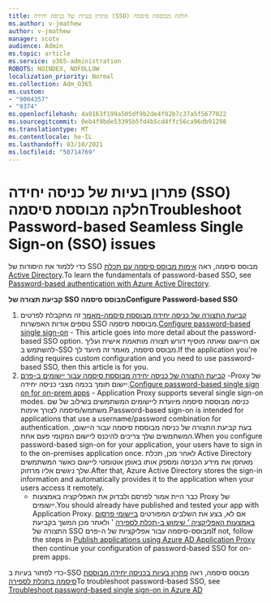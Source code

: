 ```yaml
---
title: פתרון בעיות של כניסה יחידה (SSO) חלקה מבוססת סיסמה
ms.author: v-jmathew
author: v-jmathew
manager: scotv
audience: Admin
ms.topic: article
ms.service: o365-administration
ROBOTS: NOINDEX, NOFOLLOW
localization_priority: Normal
ms.collection: Adm_O365
ms.custom:
- "9004357"
- "9374"
ms.openlocfilehash: 4a9163f199a505df9b2de4f02b7c37a5f5677022
ms.sourcegitcommit: 0eb4f9bde53395b5fd4b5cd4ffc56ca96db91298
ms.translationtype: MT
ms.contentlocale: he-IL
ms.lasthandoff: 03/10/2021
ms.locfileid: "50714769"
---
```

# <a name="troubleshoot-password-based-seamless-single-sign-on-sso-issues"></a><span data-ttu-id="d8a52-102">פתרון בעיות של כניסה יחידה (SSO) חלקה מבוססת סיסמה</span><span class="sxs-lookup"><span data-stu-id="d8a52-102">Troubleshoot Password-based Seamless Single Sign-on (SSO) issues</span></span>

<span data-ttu-id="d8a52-103">כדי ללמוד את היסודות של SSO מבוסס סיסמה, ראה [אימות מבוסס סיסמה עם תכלת Active Directory](https://docs.microsoft.com/azure/active-directory/fundamentals/auth-password-based-sso).</span><span class="sxs-lookup"><span data-stu-id="d8a52-103">To learn the fundamentals of password-based SSO, see [Password-based authentication with Azure Active Directory](https://docs.microsoft.com/azure/active-directory/fundamentals/auth-password-based-sso).</span></span>

<span data-ttu-id="d8a52-104">**קביעת תצורה של SSO מבוסס סיסמה**</span><span class="sxs-lookup"><span data-stu-id="d8a52-104">**Configure Password-based SSO**</span></span>

1. <span data-ttu-id="d8a52-105">[קביעת התצורה של כניסה יחידה מבוססת סיסמה-מאמר](https://docs.microsoft.com/azure/active-directory/manage-apps/configure-password-single-sign-on-non-gallery-applications) זה מתקבלת לפרטים נוספים אודות האפשרות SSO מבוססת סיסמה.</span><span class="sxs-lookup"><span data-stu-id="d8a52-105">[Configure password-based single sign-on](https://docs.microsoft.com/azure/active-directory/manage-apps/configure-password-single-sign-on-non-gallery-applications) - This article goes into more detail about the password-based SSO option.</span></span> <span data-ttu-id="d8a52-106">אם היישום שאתה מוסיף דורש תצורה מותאמת אישית ועליך להשתמש ב-SSO מבוסס סיסמה, מאמר זה מיועד לך.</span><span class="sxs-lookup"><span data-stu-id="d8a52-106">If the application you're adding requires custom configuration and you need to use password-based SSO, then this article is for you.</span></span>
2. <span data-ttu-id="d8a52-107">[קביעת התצורה של כניסה יחידה מבוססת סיסמה עבור יישומים ב-פרם](https://docs.microsoft.com/azure/active-directory/manage-apps/application-proxy-configure-single-sign-on-password-vaulting) -Proxy של יישום תומך בכמה מצבי כניסה יחידה.</span><span class="sxs-lookup"><span data-stu-id="d8a52-107">[Configure password-based single sign on for on-prem apps](https://docs.microsoft.com/azure/active-directory/manage-apps/application-proxy-configure-single-sign-on-password-vaulting) - Application Proxy supports several single sign-on modes.</span></span> <span data-ttu-id="d8a52-108">כניסה מבוססת סיסמה מיועדת ליישומים המשתמשים בשילוב של שם משתמש/סיסמה לצורך אימות.</span><span class="sxs-lookup"><span data-stu-id="d8a52-108">Password-based sign-on is intended for applications that use a username/password combination for authentication.</span></span> <span data-ttu-id="d8a52-109">בעת קביעת התצורה של כניסה מבוססת סיסמה עבור היישום, המשתמשים שלך צריכים להיכנס ליישום המקומי פעם אחת.</span><span class="sxs-lookup"><span data-stu-id="d8a52-109">When you configure password-based sign-on for your application, your users have to sign in to the on-premises application once.</span></span> <span data-ttu-id="d8a52-110">לאחר מכן, תכלת Active Directory מאחסן את מידע הכניסה ומספק אותו באופן אוטומטי ליישום כאשר המשתמשים שלך ניגשים אליו מרחוק.</span><span class="sxs-lookup"><span data-stu-id="d8a52-110">After that, Azure Active Directory stores the sign-in information and automatically provides it to the application when your users access it remotely.</span></span>
    - <span data-ttu-id="d8a52-111">כבר היית אמור לפרסם ולבדוק את האפליקציה באמצעות Proxy של יישומים.</span><span class="sxs-lookup"><span data-stu-id="d8a52-111">You should already have published and tested your app with Application Proxy.</span></span> <span data-ttu-id="d8a52-112">אם לא, בצע את השלבים המפורטים [ביישומי פרסום באמצעות האפליקציה ' שימוש ב-תכלת לספירה](https://docs.microsoft.com/azure/active-directory/manage-apps/application-proxy-add-on-premises-application) ' ולאחר מכן המשך בקביעת התצורה של SSO מבוסס-סיסמה עבור אפליקציות של ה-פרם</span><span class="sxs-lookup"><span data-stu-id="d8a52-112">If not, follow the steps in [Publish applications using Azure AD Application Proxy](https://docs.microsoft.com/azure/active-directory/manage-apps/application-proxy-add-on-premises-application) then continue your configuration of password-based SSO for on-prem apps.</span></span>

<span data-ttu-id="d8a52-113">כדי לפתור בעיות ב-SSO מבוסס סיסמה, ראה [פתרון בעיות בכניסה יחידה מבוססת סיסמה בתכלת לספירה](https://docs.microsoft.com/azure/active-directory/manage-apps/troubleshoot-password-based-sso)</span><span class="sxs-lookup"><span data-stu-id="d8a52-113">To troubleshoot password-based SSO, see [Troubleshoot password-based single sign-on in Azure AD](https://docs.microsoft.com/azure/active-directory/manage-apps/troubleshoot-password-based-sso)</span></span>

